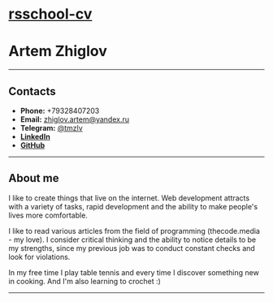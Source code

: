 # __[rsschool-cv](https://zhig1ov.github.io/rsschool-cv/)__

# __Artem Zhiglov__

------------------------- 

## __Contacts__

* __Phone:__ +79328407203
* __Email:__ zhiglov.artem@yandex.ru
* __Telegram:__ [@tmzlv](https://t.me/tmzlv)
* __[LinkedIn](https://www.linkedin.com/in/zhig1ov)__
* __[GitHub](https://github.com/zhig1ov)__

------------------------- 

## About me

I like to create things that live on the internet. Web development attracts with a variety of tasks, rapid development and the ability to make people's lives more comfortable. 

I like to read various articles from the field of programming (thecode.media - my love). I consider critical thinking and the ability to notice details to be my strengths, since my previous job was to conduct constant checks and look for violations. 

In my free time I play table tennis and every time I discover something new in cooking. And I'm also learning to crochet :)

------------------------- 


